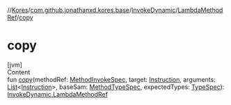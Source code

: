 //[Kores](../../../index.md)/[com.github.jonathanxd.kores.base](../../index.md)/[InvokeDynamic](../index.md)/[LambdaMethodRef](index.md)/[copy](copy.md)



# copy  
[jvm]  
Content  
fun [copy](copy.md)(methodRef: [MethodInvokeSpec](../../../com.github.jonathanxd.kores.common/-method-invoke-spec/index.md), target: [Instruction](../../../com.github.jonathanxd.kores/-instruction/index.md), arguments: [List](https://kotlinlang.org/api/latest/jvm/stdlib/kotlin.collections/-list/index.html)<[Instruction](../../../com.github.jonathanxd.kores/-instruction/index.md)>, baseSam: [MethodTypeSpec](../../../com.github.jonathanxd.kores.common/-method-type-spec/index.md), expectedTypes: [TypeSpec](../../-type-spec/index.md)): [InvokeDynamic.LambdaMethodRef](index.md)  



